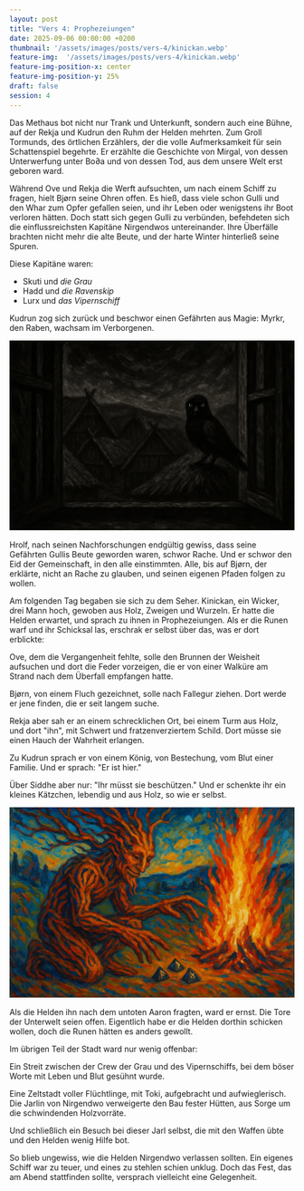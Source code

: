 ```yaml
---
layout: post
title: "Vers 4: Prophezeiungen"
date: 2025-09-06 00:00:00 +0200
thumbnail: '/assets/images/posts/vers-4/kinickan.webp'
feature-img:  '/assets/images/posts/vers-4/kinickan.webp'
feature-img-position-x: center
feature-img-position-y: 25%
draft: false
session: 4
---
```


Das Methaus bot nicht nur Trank und Unterkunft, sondern auch eine Bühne, auf der Rekja und Kudrun den Ruhm der Helden mehrten. Zum Groll Tormunds, des örtlichen Erzählers, der die volle Aufmerksamkeit für sein Schattenspiel begehrte. Er erzählte die Geschichte von Mirgal, von dessen Unterwerfung unter Bo∂a und von dessen Tod, aus dem unsere Welt erst geboren ward.

Während Ove und Rekja die Werft aufsuchten, um nach einem Schiff zu fragen, hielt Bjørn seine Ohren offen. Es hieß, dass viele schon Gulli und den Whar zum Opfer gefallen seien, und ihr Leben oder wenigstens ihr Boot verloren hätten. Doch statt sich gegen Gulli zu verbünden, befehdeten sich die einflussreichsten Kapitäne Nirgendwos untereinander. Ihre Überfälle brachten nicht mehr die alte Beute, und der harte Winter hinterließ seine Spuren.

Diese Kapitäne waren:
* Skuti und _die Grau_
* Hadd und _die Ravenskip_
* Lurx und _das Vipernschiff_

Kudrun zog sich zurück und beschwor einen Gefährten aus Magie: Myrkr, den Raben, wachsam im Verborgenen.

![Myrkr](/assets/images/posts/vers-4/myrkr.webp)

Hrolf, nach seinen Nachforschungen endgültig gewiss, dass seine Gefährten Gullis Beute geworden waren, schwor Rache. Und er schwor den Eid der Gemeinschaft, in den alle einstimmten. Alle, bis auf Bjørn, der erklärte, nicht an Rache zu glauben, und seinen eigenen Pfaden folgen zu wollen.

Am folgenden Tag begaben sie sich zu dem Seher. Kinickan, ein Wicker, drei Mann hoch, gewoben aus Holz, Zweigen und Wurzeln. Er hatte die Helden erwartet, und sprach zu ihnen in Prophezeiungen. Als er die Runen warf und ihr Schicksal las, erschrak er selbst über das, was er dort erblickte:

Ove, dem die Vergangenheit fehlte, solle den Brunnen der Weisheit aufsuchen und dort die Feder vorzeigen, die er von einer Walküre am Strand nach dem Überfall empfangen hatte.

Bjørn, von einem Fluch gezeichnet, solle nach Fallegur ziehen. Dort werde er jene finden, die er seit langem suche.

Rekja aber sah er an einem schrecklichen Ort, bei einem Turm aus Holz, und dort "ihn", mit Schwert und fratzenverziertem Schild. Dort müsse sie einen Hauch der Wahrheit erlangen.

Zu Kudrun sprach er von einem König, von Bestechung, vom Blut einer Familie. Und er sprach: "Er ist hier."

Über Siddhe aber nur: "Ihr müsst sie beschützen." Und er schenkte ihr ein kleines Kätzchen, lebendig und aus Holz, so wie er selbst.

![Kinickan](/assets/images/posts/vers-4/kinickan.webp)

Als die Helden ihn nach dem untoten Aaron fragten, ward er ernst. Die Tore der Unterwelt seien offen. Eigentlich habe er die Helden dorthin schicken wollen, doch die Runen hätten es anders gewollt.

Im übrigen Teil der Stadt ward nur wenig offenbar:

Ein Streit zwischen der Crew der Grau und des Vipernschiffs, bei dem böser Worte mit Leben und Blut gesühnt wurde.

Eine Zeltstadt voller Flüchtlinge, mit Toki, aufgebracht und aufwieglerisch. Die Jarlin von Nirgendwo verweigerte den Bau fester Hütten, aus Sorge um die schwindenden Holzvorräte.

Und schließlich ein Besuch bei dieser Jarl selbst, die mit den Waffen übte und den Helden wenig Hilfe bot.

So blieb ungewiss, wie die Helden Nirgendwo verlassen sollten. Ein eigenes Schiff war zu teuer, und eines zu stehlen schien unklug. Doch das Fest, das am Abend stattfinden sollte, versprach vielleicht eine Gelegenheit.

